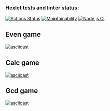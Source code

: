 ### Hexlet tests and linter status:

[![Actions Status](https://github.com/Xaz16/backend-project-lvl1/workflows/hexlet-check/badge.svg)](https://github.com/Xaz16/backend-project-lvl1/actions)
[![Maintainability](https://api.codeclimate.com/v1/badges/84912e63e04f016fb5ef/maintainability)](https://codeclimate.com/github/Xaz16/backend-project-lvl1/maintainability)
[![Node.js CI](https://github.com/Xaz16/backend-project-lvl1/actions/workflows/brain-games.yml/badge.svg?branch=main)](https://github.com/Xaz16/backend-project-lvl1/actions/workflows/brain-games.yml)

## Even game

[![asciicast](https://asciinema.org/a/BWP1zH6uSO43YRuHzIlKz50Za.svg)](https://asciinema.org/a/BWP1zH6uSO43YRuHzIlKz50Za)

## Calc game

[![asciicast](https://asciinema.org/a/s7QeDRB7skpjDvv4udGCrBzgg.svg)](https://asciinema.org/a/s7QeDRB7skpjDvv4udGCrBzgg)

## Gcd game

[![asciicast](https://asciinema.org/a/eC2vJ8V27aOVdUgU2JUu40vqI.svg)](https://asciinema.org/a/eC2vJ8V27aOVdUgU2JUu40vqI)
